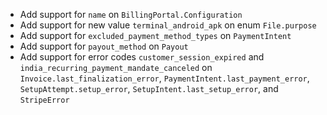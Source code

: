 * Add support for `name` on `BillingPortal.Configuration`
* Add support for new value `terminal_android_apk` on enum `File.purpose`
* Add support for `excluded_payment_method_types` on `PaymentIntent`
* Add support for `payout_method` on `Payout`
* Add support for error codes `customer_session_expired` and `india_recurring_payment_mandate_canceled` on `Invoice.last_finalization_error`, `PaymentIntent.last_payment_error`, `SetupAttempt.setup_error`, `SetupIntent.last_setup_error`, and `StripeError`